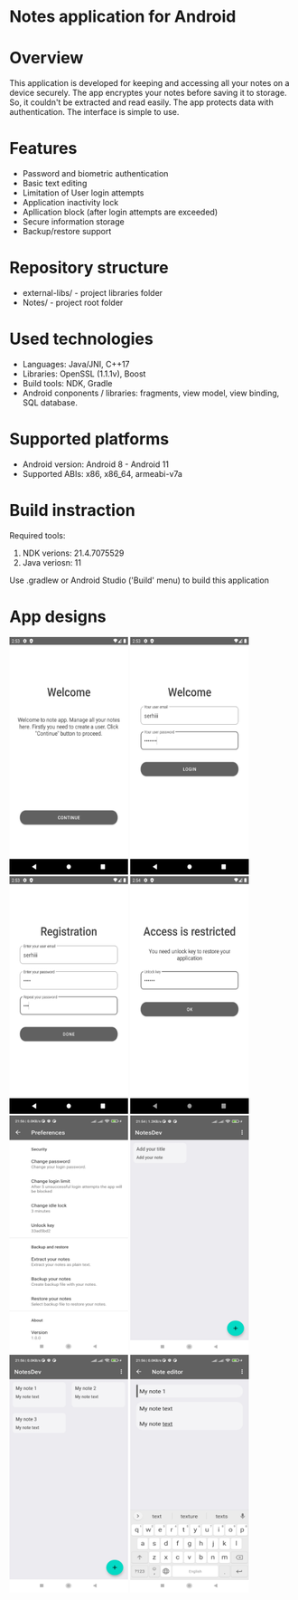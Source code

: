 # Notes application for Android

# Overview

This application is developed for keeping and accessing all your notes on a device securely. 
The app encryptes your notes before saving it to storage. So, it couldn't be extracted and read easily. The app protects data with authentication. 
The interface is simple to use.

# Features

- Password and biometric authentication
- Basic text editing
- Limitation of User login attempts
- Application inactivity lock
- Apllication block (after login attempts are exceeded)
- Secure information storage
- Backup/restore support

# Repository structure

- external-libs/ - project libraries folder
- Notes/ - project root folder

# Used technologies

- Languages: Java/JNI, C++17
- Libraries: OpenSSL (1.1.1v), Boost
- Build tools: NDK, Gradle
- Android conponents / libraries: fragments, view model, view binding, SQL database.

# Supported platforms

- Android version: Android 8 - Android 11
- Supported ABIs: x86, x86_64, armeabi-v7a

# Build instraction

Required tools:

1) NDK verions: 21.4.7075529
2) Java veriosn: 11

Use .gradlew or Android Studio ('Build' menu) to build this application

# App designs

<img src="images/Screenshot_1.jpg" height="420" width="210"> <img src="images/Screenshot_2.jpg" height="420" width="210">
<img src="images/Screenshot_7.jpg" height="420" width="210"> <img src="images/Screenshot_4.jpg" height="420" width="210"> 
<img src="images/Screenshot_5.jpg" height="420" width="210"> <img src="images/Screenshot_6.jpg" height="420" width="210">
<img src="images/Screenshot_3.jpg" height="420" width="210"> <img src="images/Screenshot_8.jpg" height="420" width="210">
